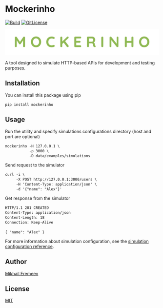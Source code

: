 # Mockerinho

[![Build](https://github.com/mockerinho/mockerinho/actions/workflows/build.yml/badge.svg)](https://github.com/mockerinho/mockerinho/actions/workflows/build.yml)
[![GitLicense](https://gitlicense.com/badge/mockerinho/mockerinho)](https://gitlicense.com/license/mockerinho/mockerinho)

![Mockerinho banner](https://github.com/mockerinho/mockerinho/raw/main/docs/images/banner.jpeg)

A tool designed to simulate HTTP-based APIs for development and testing purposes.

## Installation

You can install this package using pip

```
pip install mockerinho
```

## Usage

Run the utility and specify simulations configurations directory (host and port are optional)

```
mockerinho -H 127.0.0.1 \
           -p 3000 \
           -D data/examples/simulations
```

Send request to the simulator

```
curl -i \
     -X POST http://127.0.0.1:3000/users \
     -H 'Content-Type: application/json' \
     -d '{"name": "Alex"}'
```

Get response from the simulator

```
HTTP/1.1 201 CREATED
Content-Type: application/json
Content-Length: 18
Connection: Keep-Alive

{ "name": "Alex" }
```

For more information about simulation configuration, see the [simulation configuration reference](docs/simulation_configuration.md).

## Author

[Mikhail Eremeev](mailto:meremeev@sfedu.ru)

## License

[MIT](https://opensource.org/licenses/MIT)
